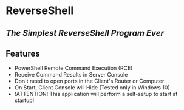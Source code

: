 # ReverseShell
## _The Simplest ReverseShell Program Ever_


## Features

- PowerShell Remote Command Execution (RCE)
- Receive Command Results in Server Console
- Don't need to open ports in the Client's Router or Computer
- On Start, Client Console will Hide (Tested only in Windows 10)
- !ATTENTION! This application will perform a self-setup to start at startup!
